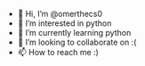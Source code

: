 - 👋 Hi, I’m @omerthecs0
- 👀 I’m interested in python
- 🌱 I’m currently learning python
- 💞️ I’m looking to collaborate on :(
- 📫 How to reach me :)

<!---
omerthecs0/omerthecs0 is a ✨ special ✨ repository because its `README.md` (this file) appears on your GitHub profile.
You can click the Preview link to take a look at your changes.
--->
